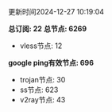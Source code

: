 更新时间2024-12-27 10:19:04

**总订阅: 22**
**总节点: 6269**
- vless节点: 12

**google ping有效节点: 696**
- trojan节点: 30
- ss节点: 623
- v2ray节点: 43

